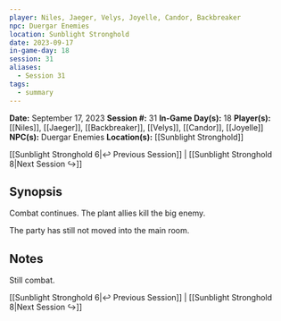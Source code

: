 ```yaml
---
player: Niles, Jaeger, Velys, Joyelle, Candor, Backbreaker
npc: Duergar Enemies
location: Sunblight Stronghold
date: 2023-09-17
in-game-day: 18
session: 31
aliases:
  - Session 31
tags:
  - summary
---
```


**Date:** September 17, 2023
**Session #:** 31
**In-Game Day(s):** 18
**Player(s):** [[Niles]], [[Jaeger]], [[Backbreaker]], [[Velys]], [[Candor]], [[Joyelle]] 
**NPC(s):** Duergar Enemies
**Location(s):** [[Sunblight Stronghold]]

[[Sunblight Stronghold 6|↩️ Previous Session]] | [[Sunblight Stronghold 8|Next Session ↪️]]

## Synopsis
Combat continues. The plant allies kill the big enemy.

The party has still not moved into the main room.

## Notes
Still combat.

[[Sunblight Stronghold 6|↩️ Previous Session]] | [[Sunblight Stronghold 8|Next Session ↪️]]